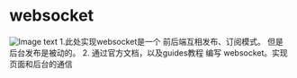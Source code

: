 # websocket
![Image text](https://github.com/hzprivate/common-image/blob/main/websocket/read.png)
1.此处实现websocket是一个 前后端互相发布、订阅模式。 但是 后台发布是被动的。
2. 通过官方文档，以及guides教程 编写 websocket。实现页面和后台的通信

